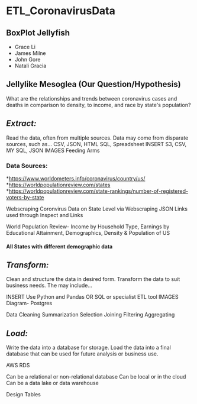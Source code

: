 # ETL_CoronavirusData

## BoxPlot Jellyfish
- Grace Li
- James Milne
- John Gore
- Natali Gracia

## Jellylike Mesoglea (Our Question/Hypothesis)
What are the relationships and trends between coronavirus cases and deaths in comparison to density, to income, and race by state's population?

## _Extract:_
Read the data, often from multiple sources.
Data may come from disparate sources, such as... CSV, JSON, HTML SQL, Spreadsheet
INSERT S3, CSV, MY SQL, JSON IMAGES
Feeding Arms

### Data Sources:
*https://www.worldometers.info/coronavirus/country/us/
*https://worldpopulationreview.com/states
*https://worldpopulationreview.com/state-rankings/number-of-registered-voters-by-state

Webscraping Coronvirus Data on State Level via 
Webscraping JSON Links used through Inspect and Links

World Population Review- 
Income by Household Type,
Earnings by Educational Attainment,
Demographics,
Density & Population of US

#### All States with different demographic data


## _Transform:_
Clean and structure the data in desired form.
Transform the data to suit business needs. The may include...

INSERT Use Python and Pandas OR SQL or specialist ETL tool  IMAGES
Diagram- Postgres

Data Cleaning
Summarization
Selection
Joining
Filtering
Aggregating


## _Load:_
Write the data into a database for storage.
Load the data into a final database that can be used for future analysis or business use.

AWS RDS

Can be a relational or non-relational database
Can be local or in the cloud
Can be a data lake or data warehouse

Design Tables
